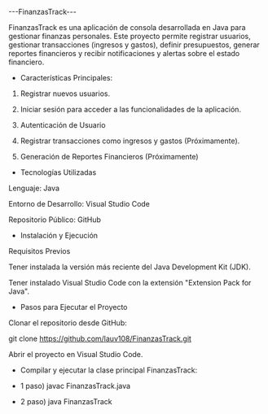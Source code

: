 ---FinanzasTrack---

FinanzasTrack es una aplicación de consola desarrollada en Java para gestionar finanzas personales. Este proyecto permite registrar usuarios, gestionar transacciones (ingresos y gastos), definir presupuestos, generar reportes financieros y recibir notificaciones y alertas sobre el estado financiero.

- Características Principales:

1) Registrar nuevos usuarios.

2) Iniciar sesión para acceder a las funcionalidades de la aplicación.

3) Autenticación de Usuario

4) Registrar transacciones como ingresos y gastos (Próximamente).

6) Generación de Reportes Financieros (Próximamente)


- Tecnologías Utilizadas

Lenguaje: Java

Entorno de Desarrollo: Visual Studio Code

Repositorio Público: GitHub


- Instalación y Ejecución

Requisitos Previos

Tener instalada la versión más reciente del Java Development Kit (JDK).

Tener instalado Visual Studio Code con la extensión "Extension Pack for Java".


- Pasos para Ejecutar el Proyecto

Clonar el repositorio desde GitHub:

git clone <https://github.com/lauv108/FinanzasTrack.git>

Abrir el proyecto en Visual Studio Code.


- Compilar y ejecutar la clase principal FinanzasTrack:

- 1 paso) javac FinanzasTrack.java
- 2 paso) java FinanzasTrack
